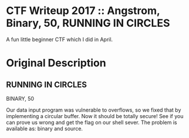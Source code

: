 # CTF Writeup 2017 :: Angstrom, Binary, 50, RUNNING IN CIRCLES
A fun little beginner CTF which I did in April.


# Original Description

RUNNING IN CIRCLES
-------------------------------------------------------------------------------
BINARY, 50

Our data input program was vulnerable to overflows, so we fixed that by implementing a circular buffer. Now it should be totally secure! See if you can prove us wrong and get the flag on our shell sever. The problem is available as: binary and source.
